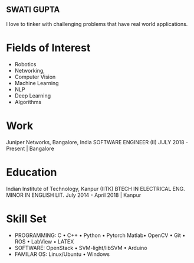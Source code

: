 ## SWATI GUPTA
I love to tinker with challenging problems that have real world applications. 

# Fields of Interest
- Robotics 
- Networking, 
- Computer Vision
- Machine Learning 
- NLP
- Deep Learning
- Algorithms

# Work
Juniper Networks, Bangalore, India
SOFTWARE ENGINEER (II)
JULY 2018 - Present | Bangalore

# Education
Indian Institute of Technology, Kanpur (IITK)
BTECH IN ELECTRICAL ENG. MINOR IN ENGLISH LIT.
July 2014 - April 2018 | Kanpur

# Skill Set
- PROGRAMMING: 
C • C++ • Python • Pytorch Matlab• OpenCV • Git • ROS • LabView • LATEX
- SOFTWARE: 
OpenStack • SVM-light/libSVM • Arduino 
- FAMILAR OS: 
Linux/Ubuntu • Windows
